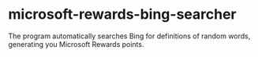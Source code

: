 # microsoft-rewards-bing-searcher
The program automatically searches Bing for definitions of random words, generating you Microsoft Rewards points.
